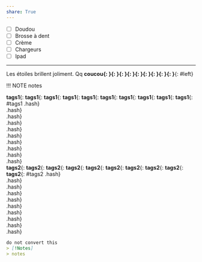 ```yaml
---
share: True
---
```

- [ ] Doudou
- [ ] Brosse à dent
- [ ] Crème
- [ ] Chargeurs
- [ ] Ipad
---
Les étoiles brillent joliment.
Qq 
********************coucou**{: }**{: }**{: }**{: }**{: }**{: }**{: }**{: }**{: }**{: #left}  

!!! NOTE
	notes

**tags1**{: **tags1**{: **tags1**{: **tags1**{: **tags1**{: **tags1**{: **tags1**{: **tags1**{: **tags1**{: **tags1**{: #tags1 .hash}  
 .hash}  
 .hash}  
 .hash}  
 .hash}  
 .hash}  
 .hash}  
 .hash}  
 .hash}  
 .hash}  
 **tags2**{: **tags2**{: **tags2**{: **tags2**{: **tags2**{: **tags2**{: **tags2**{: **tags2**{: **tags2**{: **tags2**{: #tags2 .hash}  
 .hash}  
 .hash}  
 .hash}  
 .hash}  
 .hash}  
 .hash}  
 .hash}  
 .hash}  
 .hash}  


```md
do not convert this
> [!Notes]
> notes
```